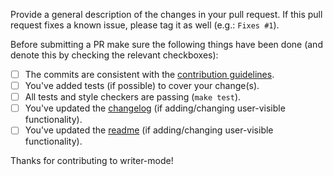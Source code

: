 Provide a general description of the changes in your pull request. If this pull
request fixes a known issue, please tag it as well (e.g.: `Fixes #1`).

Before submitting a PR make sure the following things have been done (and denote
this by checking the relevant checkboxes):

- [ ] The commits are consistent with the [contribution guidelines](../CONTRIBUTING.org).
- [ ] You've added tests (if possible) to cover your change(s).
- [ ] All tests and style checkers are passing (`make test`).
- [ ] You've updated the [changelog](../CHANGELOG.org) (if adding/changing
      user-visible functionality).
- [ ] You've updated the [readme](../README.org) (if adding/changing
      user-visible functionality).

Thanks for contributing to writer-mode!
